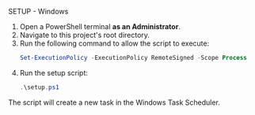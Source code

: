 SETUP - Windows

1. Open a PowerShell terminal **as an Administrator**.
2. Navigate to this project's root directory.
3.  Run the following command to allow the script to execute:
    ```powershell
    Set-ExecutionPolicy -ExecutionPolicy RemoteSigned -Scope Process
    ```
4. Run the setup script:
    ```powershell
    .\setup.ps1
    ```
The script will create a new task in the Windows Task Scheduler.